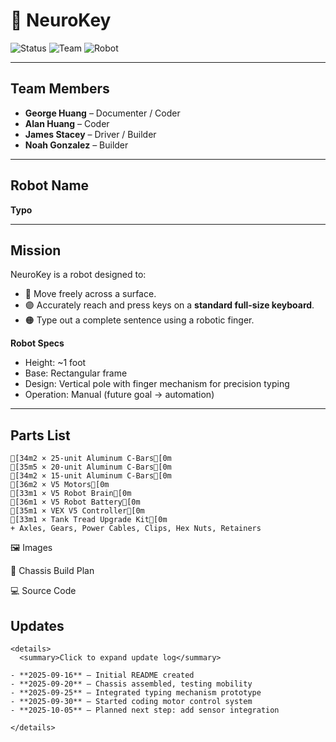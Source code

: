 # 🧠 NeuroKey

![Status](https://img.shields.io/badge/Status-In%20Progress-blue)
![Team](https://img.shields.io/badge/Team-4%20Members-purple)
![Robot](https://img.shields.io/badge/Robot-Typo-orange)

---

## Team Members
- **George Huang** – Documenter / Coder  
- **Alan Huang** – Coder  
- **James Stacey** – Driver / Builder  
- **Noah Gonzalez** – Builder  

---

## Robot Name
**Typo**

---

## Mission
NeuroKey is a robot designed to:  
- 🔵 Move freely across a surface.  
- 🟣 Accurately reach and press keys on a **standard full-size keyboard**.  
- 🟠 Type out a complete sentence using a robotic finger.  

**Robot Specs**  
- Height: ~1 foot  
- Base: Rectangular frame  
- Design: Vertical pole with finger mechanism for precision typing  
- Operation: Manual (future goal → automation)  

---

## Parts List
```ansi
[34m2 × 25-unit Aluminum C-Bars[0m
[35m5 × 20-unit Aluminum C-Bars[0m
[34m2 × 15-unit Aluminum C-Bars[0m
[36m2 × V5 Motors[0m
[33m1 × V5 Robot Brain[0m
[36m1 × V5 Robot Battery[0m
[35m1 × VEX V5 Controller[0m
[33m1 × Tank Tread Upgrade Kit[0m
+ Axles, Gears, Power Cables, Clips, Hex Nuts, Retainers
```
🖼️ Images

🔧 Chassis Build Plan

💻 Source Code


##  Updates
```ansi
<details>
  <summary>Click to expand update log</summary>

- **2025-09-16** – Initial README created  
- **2025-09-20** – Chassis assembled, testing mobility  
- **2025-09-25** – Integrated typing mechanism prototype  
- **2025-09-30** – Started coding motor control system  
- **2025-10-05** – Planned next step: add sensor integration  

</details>


